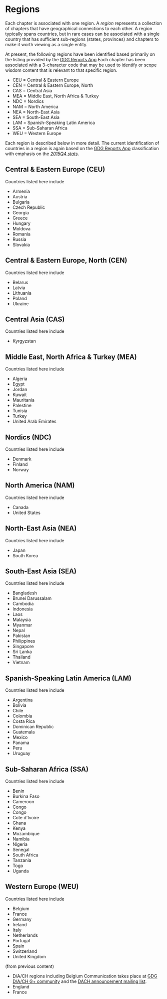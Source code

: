 # Regions

Each chapter is associated with one region. A _region_ represents a collection of chapters that have geographical connections to each other. A region typically spans countries, but in rare cases can be associated with a single country that has sufficient sub-regions (states, provinces) and chapters to make it worth viewing as a single entity.

At present, the following regions have been identified based primarily on the listing provided by the [GDG Reports App](http://gdg-report.appspot.com/).Each chapter has been associated with a 3-character code that may be used to identify or scope wisdom content that is relevant to that specific region.

 * CEU = Central & Eastern Europe
 * CEN = Central & Eastern Europe, North
 * CAS = Central Asia
 * MEA = Middle East, North Africa & Turkey
 * NDC = Nordics
 * NAM = North America
 * NEA = North-East Asia
 * SEA = South-East Asia
 * LAM = Spanish-Speaking Latin America
 * SSA = Sub-Saharan Africa
 * WEU = Western Europe

Each region is described below in more detail. The current identification of countries in a region is again based on the [GDG Reports App](http://gdg-report.appspot.com/) classification with emphasis on the [_2015Q4 stats_](http://gdg-report.appspot.com/stats).

## Central & Eastern Europe (CEU)

Countries listed here include
 * Armenia
 * Austria
 * Bulgaria
 * Czech Republic
 * Georgia
 * Greece
 * Hungary
 * Moldova
 * Romania
 * Russia
 * Slovakia

## Central & Eastern Europe, North (CEN)

Countries listed here include
 * Belarus
 * Latvia
 * Lithuania
 * Poland
 * Ukraine

## Central Asia (CAS)

Countries listed here include
 * Kyrgyzstan

## Middle East, North Africa & Turkey (MEA)

Countries listed here include
 * Algeria
 * Egypt
 * Jordan	
 * Kuwait	
 * Mauritania	
 * Palestine	
 * Tunisia	
 * Turkey	
 * United Arab Emirates

## Nordics (NDC)

Countries listed here include
 * Denmark
 * Finland
 * Norway

## North America (NAM)

Countries listed here include
 * Canada
 * United States

## North-East Asia (NEA)

Countries listed here include
 * Japan
 * South Korea

## South-East Asia (SEA)

Countries listed here include
 * Bangladesh	
 * Brunei Darussalam	
 * Cambodia
 * Indonesia	
 * Laos	
 * Malaysia	
 * Myanmar	
 * Nepal	
 * Pakistan	
 * Philippines	
 * Singapore	
 * Sri Lanka	
 * Thailand	
 * Vietnam

## Spanish-Speaking Latin America (LAM)

Countries listed here include
 * Argentina	
 * Bolivia	
 * Chile	
 * Colombia	
 * Costa Rica	
 * Dominican Republic	
 * Guatemala	
 * Mexico	
 * Panama	
 * Peru	
 * Uruguay

## Sub-Saharan Africa (SSA)

Countries listed here include
 * Benin	
 * Burkina Faso	
 * Cameroon	
 * Congo	
 * Congo
 * Cote d'Ivoire	
 * Ghana	
 * Kenya	
 * Mozambique	
 * Namibia
 * Nigeria	
 * Senegal	
 * South Africa	
 * Tanzania	
 * Togo	
 * Uganda

## Western Europe (WEU)

Countries listed here include
 * Belgium	
 * France	
 * Germany	
 * Ireland	
 * Italy	
 * Netherlands	
 * Portugal	
 * Spain	
 * Switzerland	
 * United Kingdom
 
(from previous content)
  * D/A/CH regions including Belgium
    Communication takes place at [GDG D/A/CH G+ community](https://plus.google.com/115606122706524327961) and the [DACH announcement mailing list](https://groups.google.com/forum/#!forum/gdg-dach-announce).
  * England
  * France
